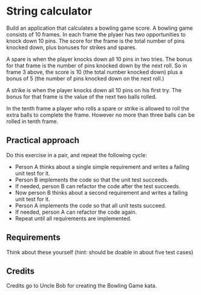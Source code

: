 ﻿# String calculator #
Build an application that calculates a bowling game score. A bowling game consists of 10 frames. In each frame the plyaer has two opportunities to knock down 10 pins. The score for the frame is the total number of pins knocked down, plus bonuses for strikes and spares.

A spare is when the player knocks down all 10 pins in two tries.  The bonus for
that frame is the number of pins knocked down by the next roll.  So in frame 3
above, the score is 10 (the total number knocked down) plus a bonus of 5 (the
number of pins knocked down on the next roll.)

A strike is when the player knocks down all 10 pins on his first try.  The bonus
for that frame is the value of the next two balls rolled.

In the tenth frame a player who rolls a spare or strike is allowed to roll the extra
balls to complete the frame.  However no more than three balls can be rolled in
tenth frame.

## Practical approach ##
Do this exercise in a pair, and repeat the following cycle:
- Person A thinks about a single simple requirement and writes a failing unit test for it.
- Person B implements the code so that the unit test succeeds.
- If needed, person B can refactor the code after the test succeeds.
- Now person B thinks about a second requirement and writes a failing unit test for it.
- Person A implements the code so that all unit tests succeed.
- If needed, person A can refactor the code again.
- Repeat until all requirements are implemented.

## Requirements ##
Think about these yourself (hint: should be doable in about five test cases)

## Credits ##
Credits go to Uncle Bob for creating the Bowling Game kata.